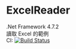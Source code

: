 # ExcelReader
.Net Framework 4.7.2  
讀取 Excel 的範例  
CI: [![Build Status](https://travis-ci.org/brian80122/ExcelReader.svg?branch=master)](https://travis-ci.org/brian80122/ExcelReader)
